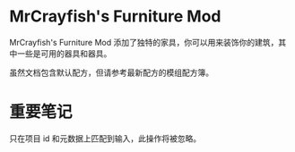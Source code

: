 # MrCrayfish's Furniture Mod

MrCrayfish's Furniture Mod 添加了独特的家具，你可以用来装饰你的建筑，其中一些是可用的器具和器具。

虽然文档包含默认配方，但请参考最新配方的模组配方簿。

# 重要笔记

只在项目 id 和元数据上匹配到输入，此操作将被忽略。